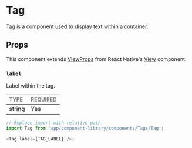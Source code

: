 # Tag

Tag is a component used to display text within a container.

## Props

This component extends [ViewProps](https://reactnative.dev/docs/view-style-props) from React Native's [View](https://reactnative.dev/docs/view) component.

### `label`

Label within the tag.

| <span style="color:gray;font-size:14px">TYPE</span> | <span style="color:gray;font-size:14px">REQUIRED</span> |
| :-------------------------------------------------- | :------------------------------------------------------ |
| string                                              | Yes                                                     |

```javascript
// Replace import with relative path.
import Tag from 'app/component-library/components/Tags/Tag';

<Tag label={TAG_LABEL} />;
```
